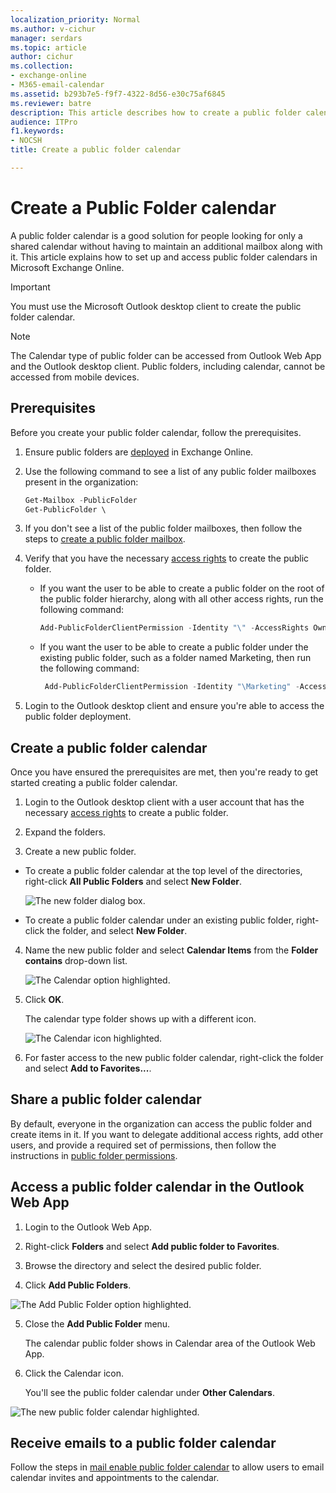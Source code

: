 ```yaml
---
localization_priority: Normal
ms.author: v-cichur
manager: serdars
ms.topic: article
author: cichur
ms.collection: 
- exchange-online
- M365-email-calendar
ms.assetid: b293b7e5-f9f7-4322-8d56-e30c75af6845
ms.reviewer: batre
description: This article describes how to create a public folder calendar.
audience: ITPro
f1.keywords:
- NOCSH
title: Create a public folder calendar

---
```


# Create a Public Folder calendar

A public folder calendar is a good solution for people looking for only a shared calendar without having to maintain an additional mailbox along with it. This article explains how to set up and access public folder calendars in Microsoft Exchange Online.

> [!Important]
> You must use the Microsoft Outlook desktop client to create the public folder calendar.

> [!Note]
> The Calendar type of public folder can be accessed from Outlook Web App and the Outlook desktop client. Public folders, including calendar, cannot be accessed from mobile devices.

## Prerequisites

Before you create your public folder calendar, follow the prerequisites.

1. Ensure public folders are [deployed](https://docs.microsoft.com/exchange/collaboration-exo/public-folders/create-public-folder-mailbox) in Exchange Online.

2. Use the following command to see a list of any public folder mailboxes present in the organization:

   ```PowerShell
   Get-Mailbox -PublicFolder
   Get-PublicFolder \
   ```

3. If you don't see a list of the public folder mailboxes, then follow the steps to [create a public folder mailbox](https://docs.microsoft.com/exchange/collaboration-exo/public-folders/create-public-folder-mailbox).

4. Verify that you have the necessary [access rights](https://support.microsoft.com/help/2573274/public-folder-permissions-for-exchange-server) to create the public folder.

   - If you want the user to be able to create a public folder on the root of the public folder hierarchy, along with all other access rights, run the following command:

     ```PowerShell
     Add-PublicFolderClientPermission -Identity "\" -AccessRights Owner -User User1
     ```

   - If you want the user to be able to create a public folder under the existing public folder, such as a folder named Marketing, then run the following command:

     ```PowerShell
      Add-PublicFolderClientPermission -Identity "\Marketing" -AccessRights Editor -User User1
     ```

5. Login to the Outlook desktop client and ensure you're able to access the public folder deployment.

## Create a public folder calendar

Once you have ensured the prerequisites are met, then you're ready to get started creating a public folder calendar.

1. Login to the Outlook desktop client with a user account that has the necessary [access rights](https://support.microsoft.com/help/2573274/public-folder-permissions-for-exchange-server) to create a public folder.

2. Expand the folders.

3. Create a new public folder.

  - To create a public folder calendar at the top level of the directories, right-click  **All Public Folders** and select **New Folder**.

    ![The new folder dialog box.](../../media/new-folder.png)

  - To create a public folder calendar under an existing public folder, right-click the folder, and select **New Folder**.

4. Name the new public folder and select **Calendar Items** from the **Folder contains** drop-down list.

    ![The Calendar option highlighted.](../../media/folder-contains.png)

5. Click **OK**.

   The calendar type folder shows up with a different icon.

   ![The Calendar icon highlighted.](../../media/different-icon.png)

6. For faster access to the new public folder calendar, right-click the folder and select **Add to Favorites...**.

## Share a public folder calendar

By default, everyone in the organization can access the public folder and create items in it. If you want to delegate additional access rights, add other users, and provide a required set of permissions, then follow the instructions in [public folder permissions](https://support.microsoft.com/help/2573274/public-folder-permissions-for-exchange-server).

## Access a public folder calendar in the Outlook Web App

1. Login to the Outlook Web App.

2. Right-click **Folders** and select **Add public folder to Favorites**.

3. Browse the directory and select the desired public folder.

4. Click **Add Public Folders**.

![The Add Public Folder option highlighted.](../../media/holiday-folder-label.png)

5. Close the **Add Public Folder** menu.

   The calendar public folder shows in Calendar area of the Outlook Web App.

6. Click the Calendar icon.

   You'll see the public folder calendar under **Other Calendars**.

![The new public folder calendar highlighted.](../../media/public-folder-calendar-display.png)

## Receive emails to a public folder calendar

Follow the steps in [mail enable public folder calendar](enable-or-disable-mail-for-public-folder.md) to allow users to email calendar invites and appointments to the calendar.
